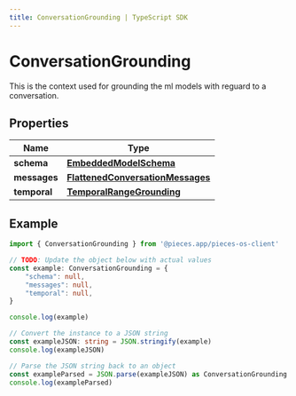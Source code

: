 ```yaml
---
title: ConversationGrounding | TypeScript SDK
---
```



# ConversationGrounding

This is the context used for grounding the ml models with reguard to a conversation.

## Properties

Name | Type
------------ | -------------
**schema** | [**EmbeddedModelSchema**](EmbeddedModelSchema)
**messages** | [**FlattenedConversationMessages**](FlattenedConversationMessages)
**temporal** | [**TemporalRangeGrounding**](TemporalRangeGrounding)

## Example

```typescript
import { ConversationGrounding } from '@pieces.app/pieces-os-client'

// TODO: Update the object below with actual values
const example: ConversationGrounding = {
    "schema": null,
    "messages": null,
    "temporal": null,
}

console.log(example)

// Convert the instance to a JSON string
const exampleJSON: string = JSON.stringify(example)
console.log(exampleJSON)

// Parse the JSON string back to an object
const exampleParsed = JSON.parse(exampleJSON) as ConversationGrounding
console.log(exampleParsed)
```



